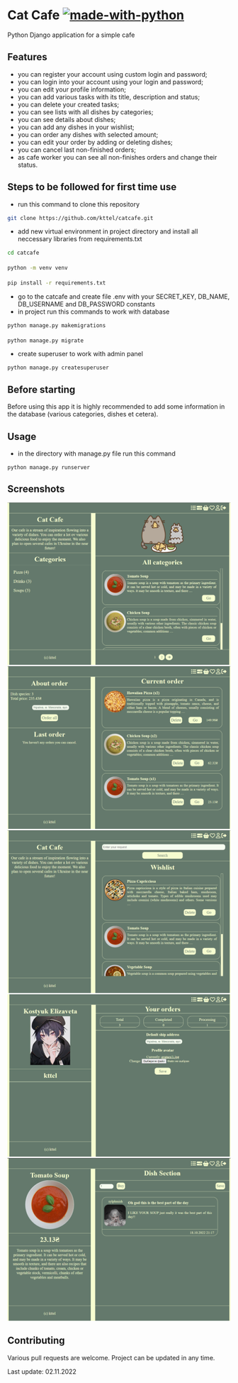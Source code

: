 # Cat Cafe [![made-with-python](https://img.shields.io/badge/Made%20with-Python-1f425f.svg)](https://www.python.org/)

Python Django application for a simple cafe

## Features

- you can register your account using custom login and password;
- you can login into your account using your login and password;
- you can edit your profile information;
- you can add various tasks with its title, description and status;
- you can delete your created tasks;
- you can see lists with all dishes by categories;
- you can see details about dishes;
- you can add any dishes in your wishlist;
- you can order any dishes with selected amount;
- you can edit your order by adding or deleting dishes;
- you can cancel last non-finished orders;
- as cafe worker you can see all non-finishes orders and change their status.

## Steps to be followed for first time use
- run this command to clone this repository
```bash
git clone https://github.com/kttel/catcafe.git
```
- add new virtual environment in project directory and install all neccessary libraries from requirements.txt
```bash
cd catcafe

python -m venv venv

pip install -r requirements.txt
```
- go to the catcafe and create file .env with your SECRET_KEY, DB_NAME, DB_USERNAME and DB_PASSWORD constants
- in project run this commands to work with database
```bash
python manage.py makemigrations

python manage.py migrate
```
- create superuser to work with admin panel 
```
python manage.py createsuperuser
```
## Before starting
Before using this app it is highly recommended to add some information in the database (various categories, dishes et cetera).
## Usage

- in the directory with manage.py file run this command
```
python manage.py runserver
```
## Screenshots
![Main page](images/1.png)
![Orders](images/2.png)
![Wishlist](images/3.png)
![Profile page](images/4.png)
![Dish page](images/5.png)

## Contributing
Various pull requests are welcome. Project can be updated in any time.

Last update: 02.11.2022
